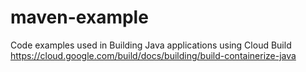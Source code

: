 # maven-example
Code examples used in Building Java  applications using Cloud Build
https://cloud.google.com/build/docs/building/build-containerize-java
 